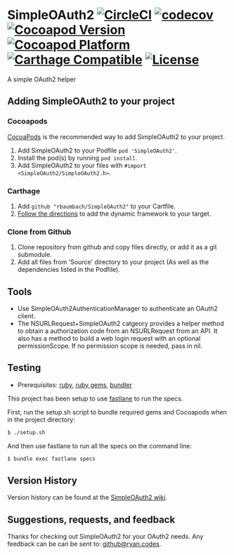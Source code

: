 # SimpleOAuth2 [![CircleCI](https://circleci.com/gh/rbaumbach/SimpleOAuth2.svg?style=svg)](https://circleci.com/gh/rbaumbach/SimpleOAuth2) [![codecov](https://codecov.io/gh/rbaumbach/SimpleOAuth2/branch/master/graph/badge.svg)](https://codecov.io/gh/rbaumbach/SimpleOAuth2) [![Cocoapod Version](http://img.shields.io/badge/pod-v0.1.1-blue.svg)](http://cocoapods.org/?q=SimpleOAuth2) [![Cocoapod Platform](http://img.shields.io/badge/platform-iOS-blue.svg)](http://cocoapods.org/?q=SimpleOAuth2) [![Carthage Compatible](https://img.shields.io/badge/Carthage-compatible-4BC51D.svg?style=flat)](https://github.com/Carthage/Carthage) [![License](https://img.shields.io/dub/l/vibe-d.svg)](https://github.com/rbaumbach/SimpleOAuth2/blob/master/MIT-LICENSE.txt)

A simple OAuth2 helper

## Adding SimpleOAuth2 to your project

### Cocoapods

[CocoaPods](http://cocoapods.org) is the recommended way to add SimpleOAuth2 to your project.

1.  Add SimpleOAuth2 to your Podfile `pod 'SimpleOAuth2'`.
2.  Install the pod(s) by running `pod install`.
3.  Add SimpleOAuth2 to your files with `#import <SimpleOAuth2/SimpleOAuth2.h>`.

### Carthage

1. Add `github "rbaumbach/SimpleOAuth2"` to your Cartfile.
2. [Follow the directions](https://github.com/Carthage/Carthage#getting-started) to add the dynamic framework to your target.

### Clone from Github

1.  Clone repository from github and copy files directly, or add it as a git submodule.
2.  Add all files from 'Source' directory to your project (As well as the dependencies listed in the Podfile).

## Tools

* Use SimpleOAuth2AuthenticationManager to authenticate an OAuth2 client.
* The NSURLRequest+SimpleOAuth2 catgeory provides a helper method to obtain a authorization code from an NSURLRequest from an API.  It also has a method to build a web login request with an optional permissionScope.  If no permission scope is needed, pass in nil.

## Testing

* Prerequisites: [ruby](https://github.com/sstephenson/rbenv), [ruby gems](https://rubygems.org/pages/download), [bundler](http://bundler.io)

This project has been setup to use [fastlane](https://fastlane.tools) to run the specs.

First, run the setup.sh script to bundle required gems and Cocoapods when in the project directory:

```bash
$ ./setup.sh
```

And then use fastlane to run all the specs on the command line:

```bash
$ bundle exec fastlane specs
```

## Version History

Version history can be found at the [SimpleOAuth2 wiki](https://github.com/rbaumbach/SimpleOAuth2/wiki/Version-History).

## Suggestions, requests, and feedback

Thanks for checking out SimpleOAuth2 for your OAuth2 needs.  Any feedback can be can be sent to: <github@ryan.codes>.
